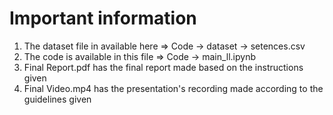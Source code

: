 # Important information

1. The dataset file in available here => Code -> dataset -> setences.csv
2. The code is available in this file => Code -> main_ll.ipynb
3. Final Report.pdf has the final report made based on the instructions given
4. Final Video.mp4 has the presentation's recording made according to the guidelines given